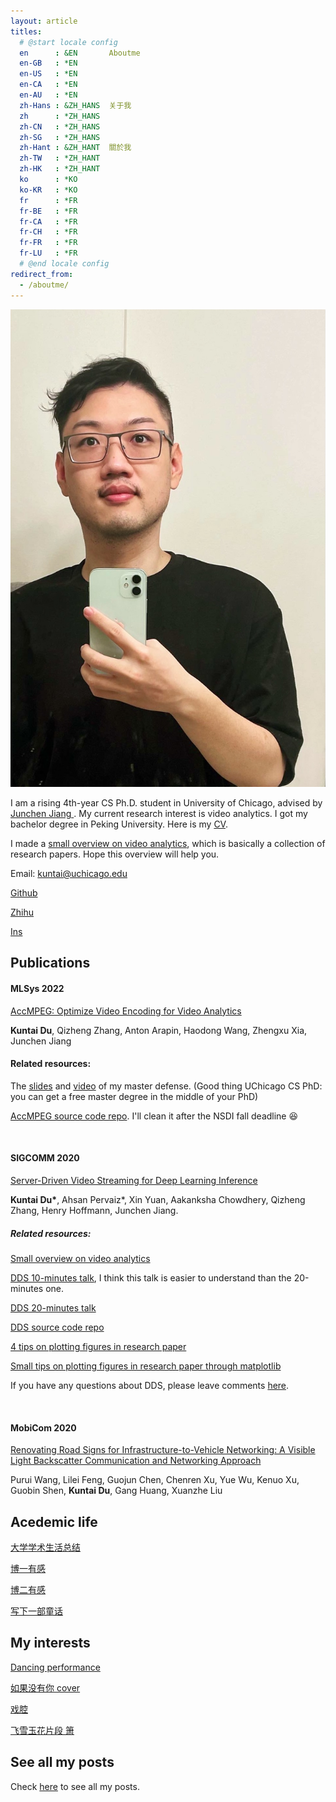 ```yaml
---
layout: article
titles:
  # @start locale config
  en      : &EN       Aboutme
  en-GB   : *EN
  en-US   : *EN
  en-CA   : *EN
  en-AU   : *EN
  zh-Hans : &ZH_HANS  关于我
  zh      : *ZH_HANS
  zh-CN   : *ZH_HANS
  zh-SG   : *ZH_HANS
  zh-Hant : &ZH_HANT  關於我
  zh-TW   : *ZH_HANT
  zh-HK   : *ZH_HANT
  ko      : *KO       
  ko-KR   : *KO
  fr      : *FR       
  fr-BE   : *FR
  fr-CA   : *FR
  fr-CH   : *FR
  fr-FR   : *FR
  fr-LU   : *FR
  # @end locale config
redirect_from:
  - /aboutme/
---
```


<!-- <img src="/assets/icon.jpeg" style="width:500px"/> -->

<img class="image image--lg" src="/assets/icon.jpeg"/>

I am a rising 4th-year CS Ph.D. student in University of Chicago, advised by <a href="https://people.cs.uchicago.edu/~junchenj/"> Junchen Jiang </a>. My current research interest is video analytics. I got my bachelor degree in Peking University. Here is my <a href="/assets/CV.pdf"> CV</a>.

I made a [small overview on video analytics](/2020/07/23/Video-analytics-overview.html), which is basically a collection of research papers. Hope this overview will help you.

Email: kuntai@uchicago.edu

[Github](https://github.com/KuntaiDu/) 

[Zhihu](https://www.zhihu.com/people/du-kun-tai-19)

[Ins](https://www.instagram.com/kuntaiuchi/)



## Publications

#### MLSys 2022
[AccMPEG: Optimize Video Encoding for Video Analytics](https://proceedings.mlsys.org/paper/2022/file/98f13708210194c475687be6106a3b84-Paper.pdf)

**Kuntai Du**, Qizheng Zhang, Anton Arapin, Haodong Wang, Zhengxu Xia, Junchen Jiang

#### Related resources:

The [slides](/assets/doc/Kuntai_MS_defense.pptx) and [video](https://people.cs.uchicago.edu/~kuntai/ms-defense.mp4) of my master defense. (Good thing UChicago CS PhD: you can get a free master degree in the middle of your PhD)

[AccMPEG source code repo](https://github.com/KuntaiDu/AccMPEG). I'll clean it after the NSDI fall deadline 😆

<br/>

#### SIGCOMM 2020

[Server-Driven Video Streaming for Deep Learning Inference](/assets/doc/DDS.pdf)

**Kuntai Du\***, Ahsan Pervaiz*, Xin Yuan, Aakanksha Chowdhery, Qizheng Zhang, Henry Hoffmann, Junchen Jiang.

##### Related resources:

[Small overview on video analytics](/2020/07/23/Video-analytics-overview.html)

[DDS 10-minutes talk](/2020/08/05/DDS-video,-slides-and-scripts-for-10-minutes-video.html), I think this talk is easier to understand than the 20-minutes one.

[DDS 20-minutes talk](/2020/07/30/Video,-slides,-and-scripts-for-DDS.html)

[DDS source code repo](https://github.com/KuntaiDu/dds/)

[4 tips on plotting figures in research paper](/2020/06/27/Tips-on-plotting-figures-like-DDS.html)

[Small tips on plotting figures in research paper through matplotlib](/2020/07/05/Tips-on-plotting-figures-like-DDS-technical.html)

If you have any questions about DDS, please leave comments [here](/2020/08/08/DDS-QA.html).

<br/>


#### MobiCom 2020
[Renovating Road Signs for Infrastructure-to-Vehicle Networking: A Visible Light Backscatter Communication and Networking Approach](http://soar.group/pubs/RetroI2V.MobiCom20.pdf)

Purui Wang, Lilei Feng, Guojun Chen, Chenren Xu, Yue Wu, Kenuo Xu, Guobin Shen, **Kuntai Du**, Gang Huang, Xuanzhe Liu

## Acedemic life

[大学学术生活总结](/2019/07/04/大学学术生活总结.html)

[博一有感](/2020/10/09/Thoughts-on-the-first-year-of-my-PhD.html)

[博二有感](/2020/02/02/杂感.html)

[写下一部童话](/2020/07/28/写童话.html)

<!-- ## Random thoughts

[阴天](/2020/07/19/阴天.html) -->



## My interests
<!-- 
[Dance while having lunch](/2020/07/05/和朋友吃饭.html) -->

[Dancing performance](/2022/04/01/dancing.html)

[如果没有你 cover](/2022/03/01/如果没有你.html)
<!-- 
[克卜勒 cover](/2020/08/15/克卜勒-record.html) -->

[戏腔](/2020/07/12/停格-record.html)

[飞雪玉花片段 箫](/2020/07/03/飞雪玉花-箫.html)


## See all my posts

Check [here](/) to see all my posts.